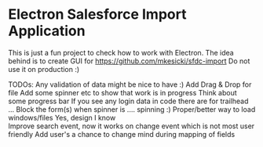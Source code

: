 # Electron Salesforce Import Application

This is just a fun project to check how to work with Electron.
The idea behind is to create GUI for https://github.com/mkesicki/sfdc-import
Do not use it on production :)

TODOs:
Any validation of data might be nice to have :)
Add Drag & Drop for file
Add some spinner etc to show that work is in progress
Think about some progress bar
If you see any login data in code there are for trailhead ...
Block the form(s) when spinner is .... spinning :)
Proper/better way to load windows/files
Yes, design I know\
Improve search event, now it works on change event which is not most user friendly
Add user's a chance to change mind during mapping of fields
